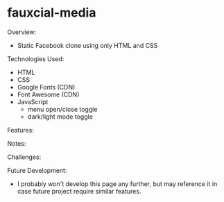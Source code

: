# fauxcial-media

Overview:

- Static Facebook clone using only HTML and CSS

Technologies Used:

- HTML
- CSS
- Google Fonts (CDN)
- Font Awesome (CDN)
- JavaScript
  - menu open/close toggle
  - dark/light mode toggle

Features:

Notes:

Challenges:

Future Development:

- I probably won't develop this page any further, but may reference it in case future project require similar features.
